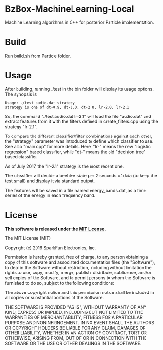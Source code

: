 # BzBox-MachineLearning-Local
Machine Learning algorithms in C++ for posterior Particle implementation.

Build
=====
Run build.sh from Particle folder.

Usage
=====
After building, running ./test in the bin folder will display its
usage options. The synopsis is:

    Usage: ./test audio.dat strategy
    strategy is one of dt-0.9, dt-1.0, dt-2.0, lr-2.0, lr-2.1

So, the command "./test audio.dat lr-2.1" will load the file "audio.dat"
and extract features from it with the filters defined in create_filters.cpp
using the strategy "lr-2.1".

To compare the different classifier/filter combinations against each other,
the "strategy" parameter was introduced to define which classifier to use.
See also "main.cpp" for more details.
Here, "lr-" means the new "logistic regression" based classifier,
while "dt-" means the old "decision tree" based classifier.

As of July 2017, the "lr-2.1" strategy is the most recent one.

The classifier will decide a beehive state per 2 seconds of data (to keep the test small) and display it via standard output.

The features will be saved in a file named energy_bands.dat, as a time series of the energy in each frequency band.

License
=======

**This software is released under the [MIT License](http://opensource.org/licenses/MIT).**

The MIT License (MIT)

Copyright (c) 2016 SparkFun Electronics, Inc.

Permission is hereby granted, free of charge, to any person obtaining a copy
of this software and associated documentation files (the "Software"), to deal
in the Software without restriction, including without limitation the rights
to use, copy, modify, merge, publish, distribute, sublicense, and/or sell
copies of the Software, and to permit persons to whom the Software is
furnished to do so, subject to the following conditions:

The above copyright notice and this permission notice shall be included in all
copies or substantial portions of the Software.

THE SOFTWARE IS PROVIDED "AS IS", WITHOUT WARRANTY OF ANY KIND, EXPRESS OR
IMPLIED, INCLUDING BUT NOT LIMITED TO THE WARRANTIES OF MERCHANTABILITY,
FITNESS FOR A PARTICULAR PURPOSE AND NONINFRINGEMENT. IN NO EVENT SHALL THE
AUTHORS OR COPYRIGHT HOLDERS BE LIABLE FOR ANY CLAIM, DAMAGES OR OTHER
LIABILITY, WHETHER IN AN ACTION OF CONTRACT, TORT OR OTHERWISE, ARISING FROM,
OUT OF OR IN CONNECTION WITH THE SOFTWARE OR THE USE OR OTHER DEALINGS IN THE
SOFTWARE.